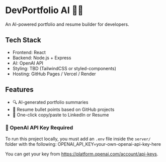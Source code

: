 # DevPortfolio AI 🧠💼

An AI-powered portfolio and resume builder for developers.

## Tech Stack
- Frontend: React
- Backend: Node.js + Express
- AI: OpenAI API
- Styling: TBD (TailwindCSS or styled-components)
- Hosting: GitHub Pages / Vercel / Render

## Features
- 🔍 AI-generated portfolio summaries
- 🧠 Resume bullet points based on GitHub projects
- 🚀 One-click copy/paste to LinkedIn or Resume

### 🔐 OpenAI API Key Required
To run this project locally, you must add an `.env` file inside the `server/` folder with the following: 
OPENAI_API_KEY=your-own-openai-api-key-here

You can get your key from https://platform.openai.com/account/api-keys.